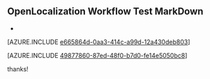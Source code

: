 ## OpenLocalization Workflow Test MarkDown
* 

[AZURE.INCLUDE [e665864d-0aa3-414c-a99d-12a430deb803](calleeMd1.md)]



[AZURE.INCLUDE [49877860-87ed-48f0-b7d0-fe14e5050bc8](calleeMd2.md)]

 
thanks!